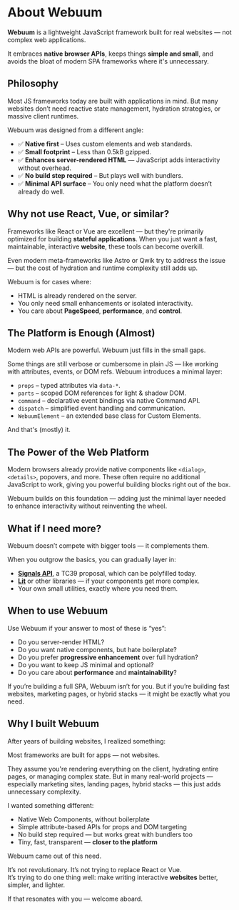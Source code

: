# About Webuum

**Webuum** is a lightweight JavaScript framework built for real websites — not complex web applications.

It embraces **native browser APIs**, keeps things **simple and small**, and avoids the bloat of modern SPA frameworks where it's unnecessary.


## Philosophy

Most JS frameworks today are built with applications in mind. But many websites don’t need reactive state management, hydration strategies, or massive client runtimes.

Webuum was designed from a different angle:

- ✅ **Native first** – Uses custom elements and web standards.
- ✅ **Small footprint** – Less than 0.5kB gzipped.
- ✅ **Enhances server-rendered HTML** — JavaScript adds interactivity without overhead.
- ✅ **No build step required** – But plays well with bundlers.
- ✅ **Minimal API surface** – You only need what the platform doesn’t already do well.
 
## Why not use React, Vue, or similar?

Frameworks like React or Vue are excellent — but they're primarily optimized for building **stateful applications**. When you just want a fast, maintainable, interactive **website**, these tools can become overkill.

Even modern meta-frameworks like Astro or Qwik try to address the issue — but the cost of hydration and runtime complexity still adds up.

Webuum is for cases where:

- HTML is already rendered on the server.
- You only need small enhancements or isolated interactivity.
- You care about **PageSpeed**, **performance**, and **control**.

## The Platform is Enough (Almost)

Modern web APIs are powerful. Webuum just fills in the small gaps.

Some things are still verbose or cumbersome in plain JS — like working with attributes, events, or DOM refs. Webuum introduces a minimal layer:

- `props` – typed attributes via `data-*`.
- `parts` – scoped DOM references for light & shadow DOM.
- `command` – declarative event bindings via native Command API.
- `dispatch` – simplified event handling and communication.
- `WebuumElement` – an extended base class for Custom Elements.

And that's (mostly) it.

## The Power of the Web Platform

Modern browsers already provide native components like `<dialog>`, `<details>`, popovers, and more. These often require no additional JavaScript to work, giving you powerful building blocks right out of the box.

Webuum builds on this foundation — adding just the minimal layer needed to enhance interactivity without reinventing the wheel.

## What if I need more?

Webuum doesn’t compete with bigger tools — it complements them.

When you outgrow the basics, you can gradually layer in:

- [**Signals API**](https://github.com/tc39/proposal-signals), a TC39 proposal, which can be polyfilled today.
- [**Lit**](https://lit.dev/) or other libraries — if your components get more complex.
- Your own small utilities, exactly where you need them.

## When to use Webuum

Use Webuum if your answer to most of these is “yes”:

- Do you server-render HTML?
- Do you want native components, but hate boilerplate?
- Do you prefer **progressive enhancement** over full hydration?
- Do you want to keep JS minimal and optional?
- Do you care about **performance** and **maintainability**?

If you’re building a full SPA, Webuum isn’t for you. But if you’re building fast websites, marketing pages, or hybrid stacks — it might be exactly what you need.


## Why I built Webuum

After years of building websites, I realized something:

Most frameworks are built for apps — not websites.

They assume you're rendering everything on the client, hydrating entire pages, or managing complex state. But in many real-world projects — especially marketing sites, landing pages, hybrid stacks — this just adds unnecessary complexity.

I wanted something different:

- Native Web Components, without boilerplate
- Simple attribute-based APIs for props and DOM targeting
- No build step required — but works great with bundlers too
- Tiny, fast, transparent — **closer to the platform**

Webuum came out of this need.

It’s not revolutionary. It’s not trying to replace React or Vue.  
It’s trying to do one thing well: make writing interactive **websites** better, simpler, and lighter.

If that resonates with you — welcome aboard.